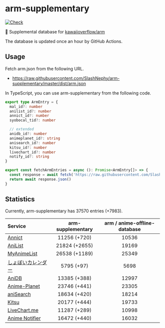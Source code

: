 # arm-supplementary

[![Check](https://github.com/SlashNephy/arm-supplementary/actions/workflows/check-node.yml/badge.svg)](https://github.com/SlashNephy/arm-supplementary/actions/workflows/check-node.yml)

💊 Supplemental database for [kawaiioverflow/arm](https://github.com/kawaiioverflow/arm)

The database is updated once an hour by GitHub Actions.

## Usage

Fetch arm.json from the following URL.

- https://raw.githubusercontent.com/SlashNephy/arm-supplementary/master/dist/arm.json

In TypeScript, you can use arm-supplementary from the following code.

```TypeScript
export type ArmEntry = {
  mal_id?: number
  anilist_id?: number
  annict_id?: number
  syobocal_tid?: number

  // extended
  anidb_id?: number
  animeplanet_id?: string
  anisearch_id?: number
  kitsu_id?: number
  livechart_id?: number
  notify_id?: string
}

export const fetchArmEntries = async (): Promise<ArmEntry[]> => {
  const response = await fetch('https://raw.githubusercontent.com/SlashNephy/arm-supplementary/master/dist/arm.json')
  return await response.json()
}
```

## Statistics

Currently, arm-supplementary has 37570 entries (+7983).

| Service                                     | arm-supplementary | arm / anime-offline-database |
| :------------------------------------------ | :---------------: | :--------------------------: |
| [Annict](https://annict.com)                |   11256 (+720)    |            10536             |
| [AniList](https://anilist.co)               |   21824 (+2655)   |            19169             |
| [MyAnimeList](https://myanimelist.net)      |   26538 (+1189)   |            25349             |
| [しょぼいカレンダー](https://cal.syoboi.jp) |    5795 (+97)     |             5698             |
| [AniDB](https://anidb.net)                  |   13385 (+388)    |            12997             |
| [Anime-Planet](https://anime-planet.com)    |   23746 (+441)    |            23305             |
| [aniSearch](https://anisearch.com)          |   18634 (+420)    |            18214             |
| [Kitsu](https://kitsu.io)                   |   20177 (+444)    |            19733             |
| [LiveChart.me](https://livechart.me)        |   11287 (+289)    |            10998             |
| [Anime Notifier](https://notify.moe)        |   16472 (+440)    |            16032             |
